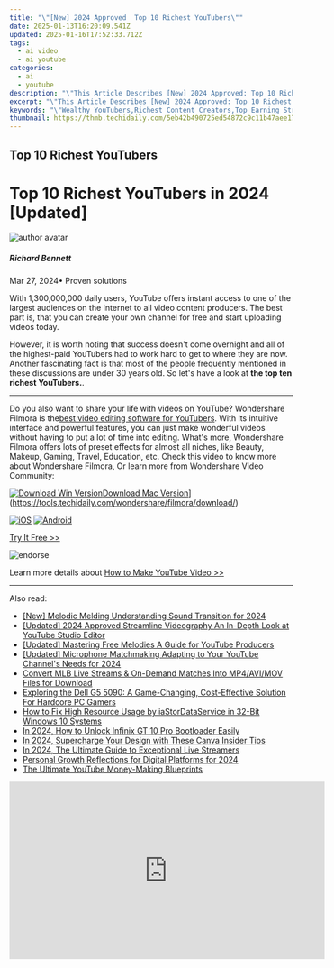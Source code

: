 ```yaml
---
title: "\"[New] 2024 Approved  Top 10 Richest YouTubers\""
date: 2025-01-13T16:20:09.541Z
updated: 2025-01-16T17:52:33.712Z
tags:
  - ai video
  - ai youtube
categories:
  - ai
  - youtube
description: "\"This Article Describes [New] 2024 Approved: Top 10 Richest YouTubers\""
excerpt: "\"This Article Describes [New] 2024 Approved: Top 10 Richest YouTubers\""
keywords: "\"Wealthy YouTubers,Richest Content Creators,Top Earning Streamers,Most Successful YouTube Influencers,High-Income Online Personalities,Elite Video Entrepreneurs,Prodigious YouTube Earnings\""
thumbnail: https://thmb.techidaily.com/5eb42b490725ed54872c9c11b47aee171fe6d79191204bcd93add24c922b6881.jpg
---
```


## Top 10 Richest YouTubers

# Top 10 Richest YouTubers in 2024 \[Updated\]

![author avatar](https://images.wondershare.com/filmora/article-images/richard-bennett.jpg)

##### Richard Bennett

 Mar 27, 2024• Proven solutions

With 1,300,000,000 daily users, YouTube offers instant access to one of the largest audiences on the Internet to all video content producers. The best part is, that you can create your own channel for free and start uploading videos today.

However, it is worth noting that success doesn't come overnight and all of the highest-paid YouTubers had to work hard to get to where they are now. Another fascinating fact is that most of the people frequently mentioned in these discussions are under 30 years old. So let's have a look at **the top ten richest YouTubers.**.

---

Do you also want to share your life with videos on YouTube? Wondershare Filmora is the[best video editing software for YouTubers](https://tools.techidaily.com/wondershare/filmora/download/). With its intuitive interface and powerful features, you can just make wonderful videos without having to put a lot of time into editing. What's more, Wondershare Filmora offers lots of preset effects for almost all niches, like Beauty, Makeup, Gaming, Travel, Education, etc. Check this video to know more about Wondershare Filmora, Or learn more from Wondershare Video Community:

[![Download Win Version](https://images.wondershare.com/filmora/guide/download-btn-win.jpg)](https://tools.techidaily.com/wondershare/filmora/download/)[Download Mac Version](https://images.wondershare.com/filmora/guide/download-btn-mac.jpg)](https://tools.techidaily.com/wondershare/filmora/download/)

[![iOS](https://images.wondershare.com/assets/images-common/badges-apple.svg)](https://app.adjust.com/w06dr6m%5F19za1f6) [![Android](https://images.wondershare.com/assets/images-common/badges-google.svg)](https://app.adjust.com/w06dr6m%5F19za1f6)

[Try It Free >>](https://tools.techidaily.com/wondershare/filmora/download/)

![endorse](https://images.wondershare.com/filmora/article-images/2022/11/group-1.png)

Learn more details about [How to Make YouTube Video >>](https://tools.techidaily.com/wondershare/filmora/download/)

---

<ins class="adsbygoogle"
     style="display:block"
     data-ad-format="autorelaxed"
     data-ad-client="ca-pub-7571918770474297"
     data-ad-slot="1223367746"></ins>

<ins class="adsbygoogle"
     style="display:block"
     data-ad-client="ca-pub-7571918770474297"
     data-ad-slot="8358498916"
     data-ad-format="auto"
     data-full-width-responsive="true"></ins>

<span class="atpl-alsoreadstyle">Also read:</span>
<div><ul>
<li><a href="https://fox-boxes.techidaily.com/new-melodic-melding-understanding-sound-transition-for-2024/"><u>[New] Melodic Melding Understanding Sound Transition for 2024</u></a></li>
<li><a href="https://youtube-webster.techidaily.com/ed-2024-approved-streamline-videography-an-in-depth-look-at-youtube-studio-editor/"><u>[Updated] 2024 Approved Streamline Videography An In-Depth Look at YouTube Studio Editor</u></a></li>
<li><a href="https://youtube-webster.techidaily.com/ed-mastering-free-melodies-a-guide-for-youtube-producers/"><u>[Updated] Mastering Free Melodies A Guide for YouTube Producers</u></a></li>
<li><a href="https://youtube-webster.techidaily.com/ed-microphone-matchmaking-adapting-to-your-youtube-channels-needs-for-2024/"><u>[Updated] Microphone Matchmaking Adapting to Your YouTube Channel's Needs for 2024</u></a></li>
<li><a href="https://fox-shield.techidaily.com/convert-mlb-live-streams-and-on-demand-matches-into-mp4avimov-files-for-download/"><u>Convert MLB Live Streams & On-Demand Matches Into MP4/AVI/MOV Files for Download</u></a></li>
<li><a href="https://youtube-clips.techidaily.com/exploring-the-dell-g5-5090-a-game-changing-cost-effective-solution-for-hardcore-pc-gamers/"><u>Exploring the Dell G5 5090: A Game-Changing, Cost-Effective Solution For Hardcore PC Gamers</u></a></li>
<li><a href="https://win-howtos.techidaily.com/how-to-fix-high-resource-usage-by-iastordataservice-in-32-bit-windows-10-systems/"><u>How to Fix High Resource Usage by iaStorDataService in 32-Bit Windows 10 Systems</u></a></li>
<li><a href="https://unlock-android.techidaily.com/in-2024-how-to-unlock-infinix-gt-10-pro-bootloader-easily-by-drfone-android/"><u>In 2024, How to Unlock Infinix GT 10 Pro Bootloader Easily</u></a></li>
<li><a href="https://some-guidance.techidaily.com/in-2024-supercharge-your-design-with-these-canva-insider-tips/"><u>In 2024, Supercharge Your Design with These Canva Insider Tips</u></a></li>
<li><a href="https://article-knowledge.techidaily.com/in-2024-the-ultimate-guide-to-exceptional-live-streamers/"><u>In 2024, The Ultimate Guide to Exceptional Live Streamers</u></a></li>
<li><a href="https://youtube-webster.techidaily.com/nal-growth-reflections-for-digital-platforms-for-2024/"><u>Personal Growth Reflections for Digital Platforms for 2024</u></a></li>
<li><a href="https://youtube-videos.techidaily.com/the-ultimate-youtube-money-making-blueprints/"><u>The Ultimate YouTube Money-Making Blueprints</u></a></li>
</ul></div>

<!-- affiliate ads begin -->
<iframe width="560" height="315" src="https://www.youtube.com/embed/6X24fPKs6AE?si=YtQy-8zy7GifgfA7" title="YouTube video player" frameborder="0" allow="accelerometer; autoplay; clipboard-write; encrypted-media; gyroscope; picture-in-picture; web-share" referrerpolicy="strict-origin-when-cross-origin" allowfullscreen></iframe>
<!-- affiliate ads end -->

